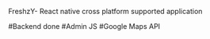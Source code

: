 FreshzY- React native cross platform supported application 

#Backend done 
#Admin JS
#Google Maps API

